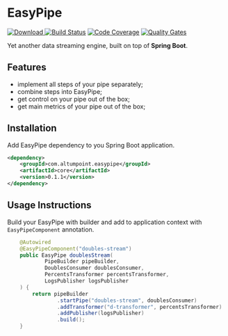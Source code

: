 EasyPipe
======================

[![Download](https://api.bintray.com/packages/dmytro-winged/maven/easy-pipe/images/download.svg) ](https://bintray.com/dmytro-winged/maven/easy-pipe/_latestVersion)
[![Build Status](https://travis-ci.org/dmytro-winged/easy-pipe.svg?branch=master)](https://travis-ci.org/dmytro-winged/easy-pipe)
[![Code Coverage](https://sonarcloud.io/api/project_badges/measure?project=com.altumpoint.easypipe%3Aeasypipe-parent&metric=coverage)](https://sonarcloud.io/component_measures?id=com.altumpoint.easypipe%3Aeasypipe-parent&metric=Coverage)
[![Quality Gates](https://sonarcloud.io/api/project_badges/measure?project=com.altumpoint.easypipe%3Aeasypipe-parent&metric=alert_status)](https://sonarcloud.io/dashboard?id=com.altumpoint.easypipe%3Aeasypipe-parent)

Yet another data streaming engine, built on top of **Spring Boot**.

## Features
- implement all steps of your pipe separately;
- combine steps into EasyPipe;
- get control on your pipe out of the box;
- get main metrics of your pipe out of the box;

## Installation
Add EasyPipe dependency to you Spring Boot application.
```xml
<dependency>
    <groupId>com.altumpoint.easypipe</groupId>
    <artifactId>core</artifactId>
    <version>0.1.1</version>
</dependency>
```

## Usage Instructions
Build your EasyPipe with builder and add to application context with `EasyPipeComponent` annotation.
```java
    @Autowired
    @EasyPipeComponent("doubles-stream")
    public EasyPipe doublesStream(
            PipeBuilder pipeBuilder,
            DoublesConsumer doublesConsumer,
            PercentsTransformer percentsTransformer,
            LogsPublisher logsPublisher
    ) {
        return pipeBuilder
                .startPipe("doubles-stream", doublesConsumer)
                .addTransformer("d-transformer", percentsTransformer)
                .addPublisher(logsPublisher)
                .build();
    }
```
